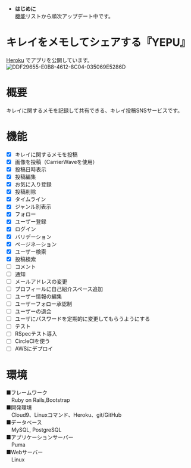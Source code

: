 * **はじめに**  
[機能](#機能)リストから順次アップデート中です。

# キレイをメモしてシェアする『YEPU』
[Heroku](https://yepu-0126.herokuapp.com/) でアプリを公開しています。
![DDF29655-E0B8-4612-8C04-035069E5286D](https://user-images.githubusercontent.com/61288846/77244877-76da5580-6c5d-11ea-9d32-b594328bfc8d.jpeg)

# 概要
キレイに関するメモを記録して共有できる、キレイ投稿SNSサービスです。

# 機能
- [x] キレイに関するメモを投稿
- [x] 画像を投稿（CarrierWaveを使用）
- [x] 投稿日時表示
- [x] 投稿編集
- [x] お気に入り登録
- [x] 投稿削除
- [x] タイムライン
- [x] ジャンル別表示
- [x] フォロー
- [x] ユーザー登録
- [x] ログイン
- [x] バリデーション
- [x] ページネーション
- [x] ユーザー検索
- [x] 投稿検索
- [ ] コメント
- [ ] 通知
- [ ] メールアドレスの変更
- [ ] プロフィールに自己紹介スペース追加
- [ ] ユーザー情報の編集
- [ ] ユーザーフォロー承認制
- [ ] ユーザーの退会
- [ ] ユーザにパスワードを定期的に変更してもらうようにする
- [ ] テスト
- [ ] RSpecテスト導入
- [ ] CircleClを使う
- [ ] AWSにデプロイ

# 環境
■フレームワーク  
　Ruby on Rails,Bootstrap  
■開発環境  
　Cloud9、Linuxコマンド、Heroku、git/GitHub  
■データベース  
　MySQL, PostgreSQL  
■アプリケーションサーバー  
　Puma  
■Webサーバー  
　Linux
